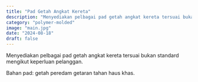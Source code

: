 ```yaml
---
title: "Pad Getah Angkat Kereta"
description: "Menyediakan pelbagai pad getah angkat kereta tersuai bukan standard mengikut keperluan pelanggan. Bahan pad: getah peredam getaran tahan haus khas."
category: "polymer-molded"
image: "main.jpg"
date: "2024-08-18"
draft: false
---
```


Menyediakan pelbagai pad getah angkat kereta tersuai bukan standard mengikut keperluan pelanggan.

Bahan pad: getah peredam getaran tahan haus khas.